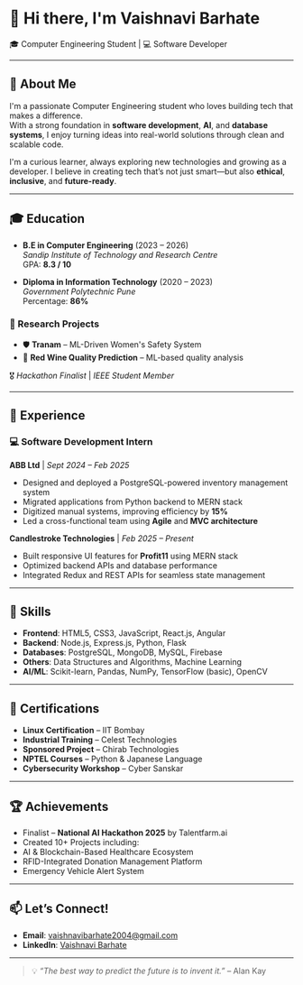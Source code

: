 # 👋 Hi there, I'm **Vaishnavi Barhate**  
🎓 Computer Engineering Student | 💻 Software Developer

---

## 🧠 About Me

I'm a passionate Computer Engineering student who loves building tech that makes a difference.  
With a strong foundation in **software development**, **AI**, and **database systems**, I enjoy turning ideas into real-world solutions through clean and scalable code.

I'm a curious learner, always exploring new technologies and growing as a developer. I believe in creating tech that’s not just smart—but also **ethical**, **inclusive**, and **future-ready**.

---

## 🎓 Education

- **B.E in Computer Engineering** (2023 – 2026)  
    *Sandip Institute of Technology and Research Centre*  
      GPA: **8.3 / 10**

- **Diploma in Information Technology** (2020 – 2023)  
    *Government Polytechnic Pune*  
      Percentage: **86%**

### 🔬 Research Projects
- 🛡️ **Tranam** – ML-Driven Women's Safety System  
- 🍷 **Red Wine Quality Prediction** – ML-based quality analysis  

🎖️ *Hackathon Finalist* | *IEEE Student Member*

---

## 💼 Experience

### 💻 Software Development Intern  
**ABB Ltd** | *Sept 2024 – Feb 2025*  
- Designed and deployed a PostgreSQL-powered inventory management system  
- Migrated applications from Python backend to MERN stack  
- Digitized manual systems, improving efficiency by **15%**  
- Led a cross-functional team using **Agile** and **MVC architecture**

**Candlestroke Technologies** | *Feb 2025 – Present*  
- Built responsive UI features for **Profit11** using MERN stack  
- Optimized backend APIs and database performance  
- Integrated Redux and REST APIs for seamless state management

---

## 🚀 Skills
- **Frontend**: HTML5, CSS3, JavaScript, React.js, Angular  
- **Backend**: Node.js, Express.js, Python, Flask  
- **Databases**: PostgreSQL, MongoDB, MySQL, Firebase
- **Others**: Data Structures and Algorithms, Machine Learning 
- **AI/ML**: Scikit-learn, Pandas, NumPy, TensorFlow (basic), OpenCV  

---

## 📜 Certifications

-  **Linux Certification** – IIT Bombay  
-  **Industrial Training** – Celest Technologies  
-  **Sponsored Project** – Chirab Technologies  
-  **NPTEL Courses** – Python & Japanese Language  
-  **Cybersecurity Workshop** – Cyber Sanskar

---

## 🏆 Achievements

-  Finalist – **National AI Hackathon 2025** by Talentfarm.ai  
-  Created 10+ Projects including:  
  - AI & Blockchain-Based Healthcare Ecosystem  
  - RFID-Integrated Donation Management Platform  
  - Emergency Vehicle Alert System

---

## 📫 Let’s Connect!

-  **Email**: vaishnavibarhate2004@gmail.com  
-  **LinkedIn**: [Vaishnavi Barhate](https://www.linkedin.com/in/vaishnavi-barhate-30385a268/)

---

> 💡 *“The best way to predict the future is to invent it.”* – Alan Kay
